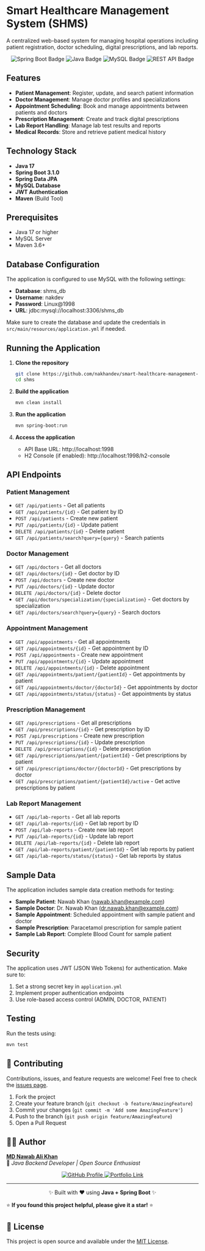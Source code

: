 
# Smart Healthcare Management System (SHMS)

A centralized web-based system for managing hospital operations including patient registration, doctor scheduling, digital prescriptions, and lab reports.
<p align="center">
  <picture>
    <source media="(prefers-color-scheme: dark)" srcset="https://img.shields.io/badge/Spring%20Boot-3.x-6DB33F?style=for-the-badge&logo=springboot&logoColor=white">
    <source media="(prefers-color-scheme: light)" srcset="https://img.shields.io/badge/Spring%20Boot-3.x-6DB33F?style=for-the-badge&logo=springboot&logoColor=black">
    <img alt="Spring Boot Badge" src="https://img.shields.io/badge/Spring%20Boot-3.x-6DB33F?style=for-the-badge&logo=springboot&logoColor=white">
  </picture>
  <picture>
    <source media="(prefers-color-scheme: dark)" srcset="https://img.shields.io/badge/Java-17+-E76F00?style=for-the-badge&logo=openjdk&logoColor=white">
    <source media="(prefers-color-scheme: light)" srcset="https://img.shields.io/badge/Java-17+-F89820?style=for-the-badge&logo=openjdk&logoColor=black">
    <img alt="Java Badge" src="https://img.shields.io/badge/Java-17+-E76F00?style=for-the-badge&logo=openjdk&logoColor=white">
  </picture>
  <picture>
    <source media="(prefers-color-scheme: dark)" srcset="https://img.shields.io/badge/MySQL-8.0-4479A1?style=for-the-badge&logo=mysql&logoColor=white">
    <source media="(prefers-color-scheme: light)" srcset="https://img.shields.io/badge/MySQL-8.0-F29111?style=for-the-badge&logo=mysql&logoColor=black">
    <img alt="MySQL Badge" src="https://img.shields.io/badge/MySQL-8.0-4479A1?style=for-the-badge&logo=mysql&logoColor=white">
  </picture>
  <picture>
    <source media="(prefers-color-scheme: dark)" srcset="https://img.shields.io/badge/REST-API-00599C?style=for-the-badge&logo=swagger&logoColor=white">
    <source media="(prefers-color-scheme: light)" srcset="https://img.shields.io/badge/REST-API-008FCC?style=for-the-badge&logo=swagger&logoColor=black">
    <img alt="REST API Badge" src="https://img.shields.io/badge/REST-API-00599C?style=for-the-badge&logo=swagger&logoColor=white">
  </picture>
</p>


## Features

- **Patient Management**: Register, update, and search patient information
- **Doctor Management**: Manage doctor profiles and specializations
- **Appointment Scheduling**: Book and manage appointments between patients and doctors
- **Prescription Management**: Create and track digital prescriptions
- **Lab Report Handling**: Manage lab test results and reports
- **Medical Records**: Store and retrieve patient medical history

## Technology Stack

- **Java 17**
- **Spring Boot 3.1.0**
- **Spring Data JPA**
- **MySQL Database**
- **JWT Authentication**
- **Maven** (Build Tool)

## Prerequisites

- Java 17 or higher
- MySQL Server
- Maven 3.6+

## Database Configuration

The application is configured to use MySQL with the following settings:

- **Database**: shms_db
- **Username**: nakdev
- **Password**: Linux@1998
- **URL**: jdbc:mysql://localhost:3306/shms_db

Make sure to create the database and update the credentials in `src/main/resources/application.yml` if needed.

## Running the Application

1. **Clone the repository**
   ```bash
   git clone https://github.com/nakhandev/smart-healthcare-management-system
   cd shms
   ```

2. **Build the application**
   ```bash
   mvn clean install
   ```

3. **Run the application**
   ```bash
   mvn spring-boot:run
   ```

4. **Access the application**
   - API Base URL: http://localhost:1998
   - H2 Console (if enabled): http://localhost:1998/h2-console

## API Endpoints

### Patient Management
- `GET /api/patients` - Get all patients
- `GET /api/patients/{id}` - Get patient by ID
- `POST /api/patients` - Create new patient
- `PUT /api/patients/{id}` - Update patient
- `DELETE /api/patients/{id}` - Delete patient
- `GET /api/patients/search?query={query}` - Search patients

### Doctor Management
- `GET /api/doctors` - Get all doctors
- `GET /api/doctors/{id}` - Get doctor by ID
- `POST /api/doctors` - Create new doctor
- `PUT /api/doctors/{id}` - Update doctor
- `DELETE /api/doctors/{id}` - Delete doctor
- `GET /api/doctors/specialization/{specialization}` - Get doctors by specialization
- `GET /api/doctors/search?query={query}` - Search doctors

### Appointment Management
- `GET /api/appointments` - Get all appointments
- `GET /api/appointments/{id}` - Get appointment by ID
- `POST /api/appointments` - Create new appointment
- `PUT /api/appointments/{id}` - Update appointment
- `DELETE /api/appointments/{id}` - Delete appointment
- `GET /api/appointments/patient/{patientId}` - Get appointments by patient
- `GET /api/appointments/doctor/{doctorId}` - Get appointments by doctor
- `GET /api/appointments/status/{status}` - Get appointments by status

### Prescription Management
- `GET /api/prescriptions` - Get all prescriptions
- `GET /api/prescriptions/{id}` - Get prescription by ID
- `POST /api/prescriptions` - Create new prescription
- `PUT /api/prescriptions/{id}` - Update prescription
- `DELETE /api/prescriptions/{id}` - Delete prescription
- `GET /api/prescriptions/patient/{patientId}` - Get prescriptions by patient
- `GET /api/prescriptions/doctor/{doctorId}` - Get prescriptions by doctor
- `GET /api/prescriptions/patient/{patientId}/active` - Get active prescriptions by patient

### Lab Report Management
- `GET /api/lab-reports` - Get all lab reports
- `GET /api/lab-reports/{id}` - Get lab report by ID
- `POST /api/lab-reports` - Create new lab report
- `PUT /api/lab-reports/{id}` - Update lab report
- `DELETE /api/lab-reports/{id}` - Delete lab report
- `GET /api/lab-reports/patient/{patientId}` - Get lab reports by patient
- `GET /api/lab-reports/status/{status}` - Get lab reports by status

## Sample Data

The application includes sample data creation methods for testing:

- **Sample Patient**: Nawab Khan (nawab.khan@example.com)
- **Sample Doctor**: Dr. Nawab Khan (dr.nawab.khan@example.com)
- **Sample Appointment**: Scheduled appointment with sample patient and doctor
- **Sample Prescription**: Paracetamol prescription for sample patient
- **Sample Lab Report**: Complete Blood Count for sample patient

## Security

The application uses JWT (JSON Web Tokens) for authentication. Make sure to:

1. Set a strong secret key in `application.yml`
2. Implement proper authentication endpoints
3. Use role-based access control (ADMIN, DOCTOR, PATIENT)

## Testing

Run the tests using:
```bash
mvn test
```

## 🤝 Contributing

Contributions, issues, and feature requests are welcome!
Feel free to check the [issues page](../../issues).

1. Fork the project
2. Create your feature branch (`git checkout -b feature/AmazingFeature`)
3. Commit your changes (`git commit -m 'Add some AmazingFeature'`)
4. Push to the branch (`git push origin feature/AmazingFeature`)
5. Open a Pull Request
## 🧑‍💻 Author

**[MD Nawab Ali Khan](https://github.com/nakhandev)**  
💼 *Java Backend Developer | Open Source Enthusiast*  

<p align="center">
  <a href="https://github.com/nakhandev">
    <picture>
      <source media="(prefers-color-scheme: dark)" srcset="https://img.shields.io/badge/GitHub-nakhandev-181717?style=for-the-badge&logo=github&logoColor=white">
      <source media="(prefers-color-scheme: light)" srcset="https://img.shields.io/badge/GitHub-nakhandev-F0F0F0?style=for-the-badge&logo=github&logoColor=black">
      <img alt="GitHub Profile" src="https://img.shields.io/badge/GitHub-nakhandev-181717?style=for-the-badge&logo=github&logoColor=white">
    </picture>
  </a>
  <a href="https://nakhandev.github.io">
    <picture>
      <source media="(prefers-color-scheme: dark)" srcset="https://img.shields.io/badge/🌐%20Portfolio-nakhandev.github.io-0078D7?style=for-the-badge">
      <source media="(prefers-color-scheme: light)" srcset="https://img.shields.io/badge/🌐%20Portfolio-nakhandev.github.io-0A66C2?style=for-the-badge">
      <img alt="Portfolio Link" src="https://img.shields.io/badge/🌐%20Portfolio-nakhandev.github.io-0078D7?style=for-the-badge">
    </picture>
  </a>
</p>

---

<p align="center">✨ Built with ❤️ using <b>Java + Spring Boot</b> ✨</p>

⭐ **If you found this project helpful, please give it a star!** ⭐

## 📄 License

This project is open source and available under the [MIT License](LICENSE).

